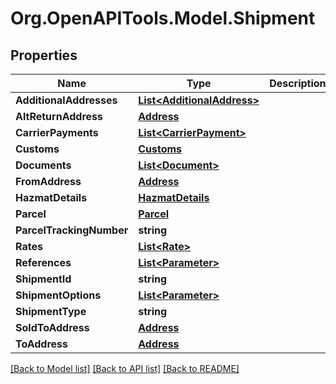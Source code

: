 
# Org.OpenAPITools.Model.Shipment

## Properties

Name | Type | Description | Notes
------------ | ------------- | ------------- | -------------
**AdditionalAddresses** | [**List&lt;AdditionalAddress&gt;**](AdditionalAddress.md) |  | [optional] 
**AltReturnAddress** | [**Address**](Address.md) |  | [optional] 
**CarrierPayments** | [**List&lt;CarrierPayment&gt;**](CarrierPayment.md) |  | [optional] 
**Customs** | [**Customs**](Customs.md) |  | [optional] 
**Documents** | [**List&lt;Document&gt;**](Document.md) |  | [optional] 
**FromAddress** | [**Address**](Address.md) |  | 
**HazmatDetails** | [**HazmatDetails**](HazmatDetails.md) |  | [optional] 
**Parcel** | [**Parcel**](Parcel.md) |  | 
**ParcelTrackingNumber** | **string** |  | [optional] 
**Rates** | [**List&lt;Rate&gt;**](Rate.md) |  | 
**References** | [**List&lt;Parameter&gt;**](Parameter.md) |  | [optional] 
**ShipmentId** | **string** |  | [optional] 
**ShipmentOptions** | [**List&lt;Parameter&gt;**](Parameter.md) |  | [optional] 
**ShipmentType** | **string** |  | [optional] 
**SoldToAddress** | [**Address**](Address.md) |  | [optional] 
**ToAddress** | [**Address**](Address.md) |  | 

[[Back to Model list]](../README.md#documentation-for-models)
[[Back to API list]](../README.md#documentation-for-api-endpoints)
[[Back to README]](../README.md)


